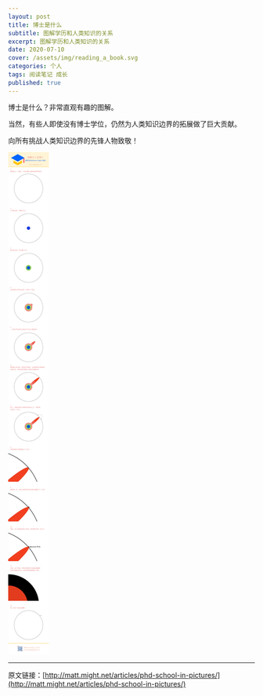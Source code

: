 ```yaml
---
layout: post
title: 博士是什么
subtitle: 图解学历和人类知识的关系
excerpt: 图解学历和人类知识的关系
date: 2020-07-10
cover: /assets/img/reading_a_book.svg
categories: 个人
tags: 阅读笔记 成长
published: true
---
```


博士是什么？非常直观有趣的图解。

当然，有些人即使没有博士学位，仍然为人类知识边界的拓展做了巨大贡献。

向所有挑战人类知识边界的先锋人物致敬！

![](/assets/post_img/009.jpg)

---
原文链接：[http://matt.might.net/articles/phd-school-in-pictures/](http://matt.might.net/articles/phd-school-in-pictures/)